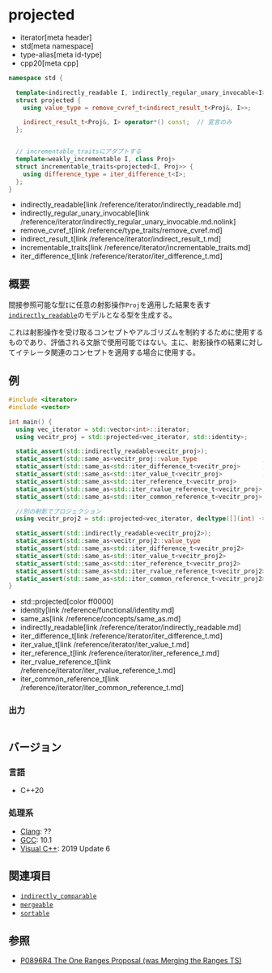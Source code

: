 # projected
* iterator[meta header]
* std[meta namespace]
* type-alias[meta id-type]
* cpp20[meta cpp]

```cpp
namespace std {

  template<indirectly_readable I, indirectly_regular_unary_invocable<I> Proj>
  struct projected {
    using value_type = remove_cvref_t<indirect_result_t<Proj&, I>>;

    indirect_result_t<Proj&, I> operator*() const;	// 宣言のみ
  };


  // incrementable_traitsにアダプトする
  template<weakly_incrementable I, class Proj>
  struct incrementable_traits<projected<I, Proj>> {
    using difference_type = iter_difference_t<I>;
  };
}
```
* indirectly_readable[link /reference/iterator/indirectly_readable.md]
* indirectly_regular_unary_invocable[link /reference/iterator/indirectly_regular_unary_invocable.md.nolink]
* remove_cvref_t[link /reference/type_traits/remove_cvref.md]
* indirect_result_t[link /reference/iterator/indirect_result_t.md]
* incrementable_traits[link /reference/iterator/incrementable_traits.md]
* iter_difference_t[link /reference/iterator/iter_difference_t.md]

## 概要

間接参照可能な型`I`に任意の射影操作`Proj`を適用した結果を表す[`indirectly_readable`](/reference/iterator/indirectly_readable.md)のモデルとなる型を生成する。

これは射影操作を受け取るコンセプトやアルゴリズムを制約するために使用するものであり、評価される文脈で使用可能ではない。主に、射影操作の結果に対してイテレータ関連のコンセプトを適用する場合に使用する。

## 例
```cpp example
#include <iterator>
#include <vector>

int main() {
  using vec_iterator = std::vector<int>::iterator;
  using vecitr_proj = std::projected<vec_iterator, std::identity>;

  static_assert(std::indirectly_readable<vecitr_proj>);
  static_assert(std::same_as<vecitr_proj::value_type                  , int>);
  static_assert(std::same_as<std::iter_difference_t<vecitr_proj>      , std::ptrdiff_t>);
  static_assert(std::same_as<std::iter_value_t<vecitr_proj>           , int>);
  static_assert(std::same_as<std::iter_reference_t<vecitr_proj>       , int&>);
  static_assert(std::same_as<std::iter_rvalue_reference_t<vecitr_proj>, int&&>);
  static_assert(std::same_as<std::iter_common_reference_t<vecitr_proj>, int&>);

  //別の射影でプロジェクション
  using vecitr_proj2 = std::projected<vec_iterator, decltype([](int) -> double { return 0.0;})>;

  static_assert(std::indirectly_readable<vecitr_proj2>);
  static_assert(std::same_as<vecitr_proj2::value_type                  , double>);
  static_assert(std::same_as<std::iter_difference_t<vecitr_proj2>      , std::ptrdiff_t>);
  static_assert(std::same_as<std::iter_value_t<vecitr_proj2>           , double>);
  static_assert(std::same_as<std::iter_reference_t<vecitr_proj2>       , double>);
  static_assert(std::same_as<std::iter_rvalue_reference_t<vecitr_proj2>, double>);
  static_assert(std::same_as<std::iter_common_reference_t<vecitr_proj2>, double>);
}
```
* std::projected[color ff0000]
* identity[link /reference/functional/identity.md]
* same_as[link /reference/concepts/same_as.md]
* indirectly_readable[link /reference/iterator/indirectly_readable.md]
* iter_difference_t[link /reference/iterator/iter_difference_t.md]
* iter_value_t[link /reference/iterator/iter_value_t.md]
* iter_reference_t[link /reference/iterator/iter_reference_t.md]
* iter_rvalue_reference_t[link /reference/iterator/iter_rvalue_reference_t.md]
* iter_common_reference_t[link /reference/iterator/iter_common_reference_t.md]

### 出力
```
```

## バージョン
### 言語
- C++20

### 処理系
- [Clang](/implementation.md#clang): ??
- [GCC](/implementation.md#gcc): 10.1
- [Visual C++](/implementation.md#visual_cpp): 2019 Update 6

## 関連項目

- [`indirectly_comparable`](iterator/indirectly_comparable.md.nolink)
- [`mergeable`](iterator/mergeable.md.nolink)
- [`sortable`](iterator/sortable.md.nolink)

## 参照

- [P0896R4 The One Ranges Proposal (was Merging the Ranges TS)](http://www.open-std.org/jtc1/sc22/wg21/docs/papers/2018/p0896r4.pdf)